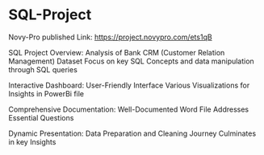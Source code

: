 # SQL-Project
Novy-Pro published Link: https://project.novypro.com/ets1qB

SQL Project Overview:  Analysis of Bank CRM (Customer Relation Management) Dataset Focus on key SQL Concepts and data manipulation through SQL queries

Interactive Dashboard:  User-Friendly Interface Various Visualizations for Insights in PowerBi file

Comprehensive Documentation:  Well-Documented Word File Addresses Essential Questions

Dynamic Presentation:  Data Preparation and Cleaning Journey Culminates in key Insights
